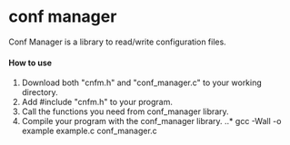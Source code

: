 conf manager
============

Conf Manager is a library to read/write configuration files.

#### How to use ####

1. Download both "cnfm.h" and "conf_manager.c" to your working directory.
2. Add #include "cnfm.h" to your program.
3. Call the functions you need from conf_manager library.
4. Compile your program with the conf_manager library.
..* gcc -Wall -o example example.c conf_manager.c
